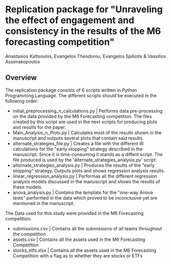 # Replication package for "Unraveling the effect of engagement and consistency in the results of the M6 forecasting competition"

Anastasios Kaltsounis, Evangelos Theodorou,  Evangelos Spiliotis & Vassilios Assimakopoulos

## Overview 

The replication package consists of 6 scripts written in Python Programming Language. The different scripts should be executed in the following order:

- initial_preprocessing_n_calculations.py | Performs data pre-processing on the data provided by the M6 Forecasting competition. The files created by this script are used in the next scripts for producing plots and results for the paper.
- Main_Analysis_n_Plots.py | Calculates most of the results shown in the manuscript and outputs several plots that contain said results.
- alternate_strategies_file.py | Creates a file with the different IR calculations for the "early stopping" strategy described in the manuscript. Since it is time-consuming it stands as a diffent script. The file produced is used by the 'alternate_strategies_analysis.py' script.
- alternate_strategies_analysis.py | Produces the results of the "early stopping" strategy. Outputs plots and shows regression analysis results.
- linear_regression_analysis.py | Performas all the different regression analysis models discussed in the manuscript and shows the results of these models.
- anova_analysis.py | Contains the template for the "one-way Anova tests" performed in the data which proved to be inconclusive yet are mentioned in the manuscript.


The Data used for this study were provided in the M6 Forecasting competition.

- submissions.csv | Contains all the submissions of all teams throughout the competition
- assets.csv | Contains all the assets used in the M6 Forecasting Competition
- stocks_etfs.xlsx | Contains all the assets used in the M6 Forecasting Competition with a flag as to whether they are stocks or ETFs



